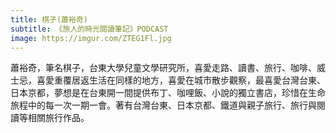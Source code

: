 ```yaml
---
title: 棋子(蕭裕奇)
subtitle: 《旅人的時光閱讀筆記》PODCAST
image: https://imgur.com/ZTEG1Fl.jpg
---
```

蕭裕奇，筆名棋子，台東大學兒童文學研究所，喜愛走路、讀書、旅行、咖啡、威士忌，喜愛重覆居返生活在同樣的地方，喜愛在城市散步觀察，最喜愛台灣台東、日本京都，夢想是在台東開一間提供布丁、咖哩飯、小說的獨立書店，珍惜在生命旅程中的每一次一期一會。著有台灣台東、日本京都、鐵道與親子旅行、旅行與閱讀等相關旅行作品。
